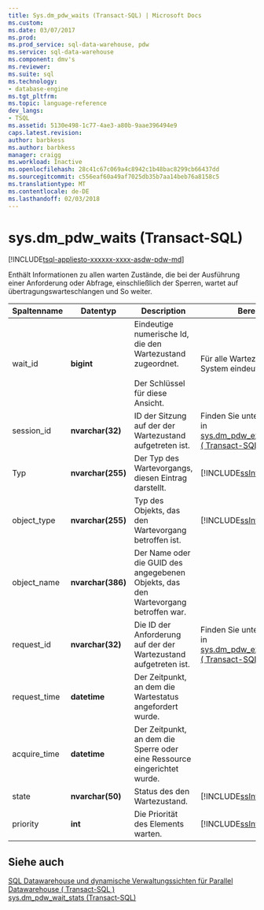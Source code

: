 ```yaml
---
title: Sys.dm_pdw_waits (Transact-SQL) | Microsoft Docs
ms.custom: 
ms.date: 03/07/2017
ms.prod: 
ms.prod_service: sql-data-warehouse, pdw
ms.service: sql-data-warehouse
ms.component: dmv's
ms.reviewer: 
ms.suite: sql
ms.technology:
- database-engine
ms.tgt_pltfrm: 
ms.topic: language-reference
dev_langs:
- TSQL
ms.assetid: 5130e498-1c77-4ae3-a80b-9aae396494e9
caps.latest.revision: 
author: barbkess
ms.author: barbkess
manager: craigg
ms.workload: Inactive
ms.openlocfilehash: 28c41c67c069a4c8942c1b48bac8299cb66437dd
ms.sourcegitcommit: c556eaf60a49af7025db35b7aa14beb76a8158c5
ms.translationtype: MT
ms.contentlocale: de-DE
ms.lasthandoff: 02/03/2018
---
```

# <a name="sysdmpdwwaits-transact-sql"></a>sys.dm_pdw_waits (Transact-SQL)
[!INCLUDE[tsql-appliesto-xxxxxx-xxxx-asdw-pdw-md](../../includes/tsql-appliesto-xxxxxx-xxxx-asdw-pdw-md.md)]

  Enthält Informationen zu allen warten Zustände, die bei der Ausführung einer Anforderung oder Abfrage, einschließlich der Sperren, wartet auf übertragungswarteschlangen und So weiter.  
  
|Spaltenname|Datentyp|Description|Bereich|  
|-----------------|---------------|-----------------|-----------|  
|wait_id|**bigint**|Eindeutige numerische Id, die den Wartezustand zugeordnet.<br /><br /> Der Schlüssel für diese Ansicht.|Für alle Wartezeiten im System eindeutig.|  
|session_id|**nvarchar(32)**|ID der Sitzung auf der der Wartezustand aufgetreten ist.|Finden Sie unter Session_id in [sys.dm_pdw_exec_sessions &#40; Transact-SQL &#41; ](../../relational-databases/system-dynamic-management-views/sys-dm-pdw-exec-sessions-transact-sql.md).|  
|Typ|**nvarchar(255)**|Der Typ des Wartevorgangs, diesen Eintrag darstellt.|[!INCLUDE[ssInfoNA](../../includes/ssinfona-md.md)]|  
|object_type|**nvarchar(255)**|Typ des Objekts, das den Wartevorgang betroffen ist.|[!INCLUDE[ssInfoNA](../../includes/ssinfona-md.md)]|  
|object_name|**nvarchar(386)**|Der Name oder die GUID des angegebenen Objekts, das den Wartevorgang betroffen war.||  
|request_id|**nvarchar(32)**|Die ID der Anforderung auf der der Wartezustand aufgetreten ist.|Finden Sie unter Request_id in [sys.dm_pdw_exec_requests &#40; Transact-SQL &#41; ](../../relational-databases/system-dynamic-management-views/sys-dm-pdw-exec-requests-transact-sql.md).|  
|request_time|**datetime**|Der Zeitpunkt, an dem die Wartestatus angefordert wurde.||  
|acquire_time|**datetime**|Der Zeitpunkt, an dem die Sperre oder eine Ressource eingerichtet wurde.||  
|state|**nvarchar(50)**|Status des den Wartezustand.|[!INCLUDE[ssInfoNA](../../includes/ssinfona-md.md)]|  
|priority|**int**|Die Priorität des Elements warten.|[!INCLUDE[ssInfoNA](../../includes/ssinfona-md.md)]|  
  
## <a name="see-also"></a>Siehe auch  
 [SQL Datawarehouse und dynamische Verwaltungssichten für Parallel Datawarehouse &#40; Transact-SQL &#41;](../../relational-databases/system-dynamic-management-views/sql-and-parallel-data-warehouse-dynamic-management-views.md)   
 [sys.dm_pdw_wait_stats &#40;Transact-SQL&#41;](../../relational-databases/system-dynamic-management-views/sys-dm-pdw-wait-stats-transact-sql.md)  
  
  

